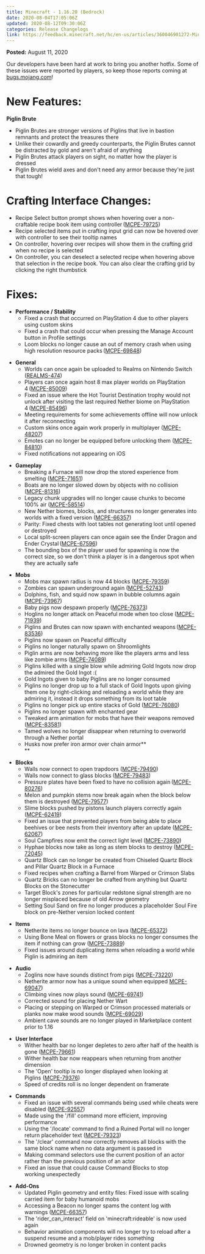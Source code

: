 ```yaml
---
title: Minecraft - 1.16.20 (Bedrock)
date: 2020-08-04T17:05:06Z
updated: 2020-08-12T09:30:06Z
categories: Release Changelogs
link: https://feedback.minecraft.net/hc/en-us/articles/360046901272-Minecraft-1-16-20-Bedrock
---
```


**Posted:** August 11, 2020

Our developers have been hard at work to bring you another hotfix. Some of these issues were reported by players, so keep those reports coming at [bugs.mojang.com](https://bugs.mojang.com/)!

# **New Features:**

**Piglin Brute**

- Piglin Brutes are stronger versions of Piglins that live in bastion remnants and protect the treasures there
- Unlike their cowardly and greedy counterparts, the Piglin Brutes cannot be distracted by gold and aren't afraid of anything
- Piglin Brutes attack players on sight, no matter how the player is dressed
- Piglin Brutes wield axes and don't need any armor because they're just that tough!

# **Crafting Interface Changes:**

- Recipe Select button prompt shows when hovering over a non-craftable recipe book item using controller ([MCPE-79725](https://bugs.mojang.com/browse/MCPE-79725))
- Recipe selected items put in crafting input grid can now be hovered over with controller to see their tooltip names
- On controller, hovering over recipes will show them in the crafting grid when no recipe is selected
- On controller, you can deselect a selected recipe when hovering above that selection in the recipe book. You can also clear the crafting grid by clicking the right thumbstick

# **Fixes:**

- **Performance / Stability**
  - Fixed a crash that occurred on PlayStation 4 due to other players using custom skins
  - Fixed a crash that could occur when pressing the Manage Account button in Profile settings
  - Loom blocks no longer cause an out of memory crash when using high resolution resource packs ([MCPE-69848](https://bugs.mojang.com/browse/MCPE-69848))

<!-- -->

- **General**
  - Worlds can once again be uploaded to Realms on Nintendo Switch ([REALMS-474](https://bugs.mojang.com/browse/REALMS-474))
  - Players can once again host 8 max player worlds on PlayStation 4 ([MCPE-85009](https://bugs.mojang.com/browse/MCPE-85009))
  - Fixed an issue where the Hot Tourist Destination trophy would not unlock after visiting the last required Nether biome on PlayStation 4 ([MCPE-85496](https://bugs.mojang.com/browse/MCPE-85496))
  - Meeting requirements for some achievements offline will now unlock it after reconnecting
  - Custom skins once again work properly in multiplayer ([MCPE-48207](https://bugs.mojang.com/browse/MCPE-48207))
  - Emotes can no longer be equipped before unlocking them ([MCPE-84810](https://bugs.mojang.com/browse/MCPE-84810))
  - Fixed notifications not appearing on iOS

<!-- -->

- **Gameplay**
  - Breaking a Furnace will now drop the stored experience from smelting ([MCPE-71651](https://bugs.mojang.com/browse/MCPE-71651))
  - Boats are no longer slowed down by objects with no collision ([MCPE-81316](https://bugs.mojang.com/browse/MCPE-81316))
  - Legacy chunk upgrades will no longer cause chunks to become 100% air ([MCPE-58514](https://bugs.mojang.com/browse/MCPE-58514))
  - New Nether biomes, blocks, and structures no longer generates into worlds with a fixed version ([MCPE-66357](https://bugs.mojang.com/browse/MCPE-66357))
  - Parity: Fixed chests with loot tables not generating loot until opened or destroyed
  - Local split-screen players can once again see the Ender Dragon and Ender Crystal ([MCPE-67596](https://bugs.mojang.com/browse/MCPE-67596))
  - The bounding box of the player used for spawning is now the correct size, so we don't think a player is in a dangerous spot when they are actually safe

<!-- -->

- **Mobs**
  - Mobs max spawn radius is now 44 blocks ([MCPE-79359](https://bugs.mojang.com/browse/MCPE-79359))
  - Zombies can spawn underground again ([MCPE-52743](https://bugs.mojang.com/browse/MCPE-52743))
  - Dolphins, fish, and squid now spawn in bubble columns again ([MCPE-73967](https://bugs.mojang.com/browse/MCPE-73967))
  - Baby pigs now despawn properly ([MCPE-76373](https://bugs.mojang.com/browse/MCPE-76373))
  - Hoglins no longer attack on Peaceful mode when too close ([MCPE-71939](https://bugs.mojang.com/browse/MCPE-71939))
  - Piglins and Brutes can now spawn with enchanted weapons ([MCPE-83536](https://bugs.mojang.com/browse/MCPE-83536))
  - Piglins now spawn on Peaceful difficulty
  - Piglins no longer naturally spawn on Shroomlights
  - Piglin arms are now behaving more like the players arms and less like zombie arms ([MCPE-74089](https://bugs.mojang.com/browse/MCPE-74089))
  - Piglins killed with a single blow while admiring Gold Ingots now drop the admired the Gold Ingot :(
  - Gold Ingots given to baby Piglins are no longer consumed
  - Piglins no longer drop up to a full stack of Gold Ingots upon giving them one by right-clicking and reloading a world while they are admiring it, instead it drops something from its loot table
  - Piglins no longer pick up entire stacks of Gold ([MCPE-76080](https://bugs.mojang.com/browse/MCPE-76080))
  - Piglins no longer spawn with enchanted gear
  - Tweaked arm animation for mobs that have their weapons removed ([MCPE-83581](https://bugs.mojang.com/browse/MCPE-83581))
  - Tamed wolves no longer disappear when returning to overworld through a Nether portal
  - Husks now prefer iron armor over chain armor**  
    **

<!-- -->

- **Blocks**
  - Walls now connect to open trapdoors ([MCPE-79490](https://bugs.mojang.com/browse/MCPE-79490))
  - Walls now connect to glass blocks ([MCPE-79483](https://bugs.mojang.com/browse/MCPE-79483))
  - Pressure plates have been fixed to have no collision again ([MCPE-80276](https://bugs.mojang.com/browse/MCPE-80276))
  - Melon and pumpkin stems now break again when the block below them is destroyed ([MCPE-79577](https://bugs.mojang.com/browse/MCPE-79577))
  - Slime blocks pushed by pistons launch players correctly again ([MCPE-62419](https://bugs.mojang.com/browse/MCPE-62419))
  - Fixed an issue that prevented players from being able to place beehives or bee nests from their inventory after an update ([MCPE-62067](https://bugs.mojang.com/browse/MCPE-62067))
  - Soul Campfires now emit the correct light level ([MCPE-73890](https://bugs.mojang.com/browse/MCPE-73890))
  - Hyphae blocks now take as long as stem blocks to destroy ([MCPE-72045](https://bugs.mojang.com/browse/MCPE-72045))
  - Quartz Block can no longer be created from Chiseled Quartz Block and Pillar Quartz Block in a Furnace
  - Fixed recipes when crafting a Barrel from Warped or Crimson Slabs
  - Quartz Bricks can no longer be crafted from anything but Quartz Blocks on the Stonecutter
  - Target Block's zones for particular redstone signal strength are no longer misplaced because of old Arrow geometry
  - Setting Soul Sand on fire no longer produces a placeholder Soul Fire block on pre-Nether version locked content

<!-- -->

- **Items**
  - Netherite items no longer bounce on lava ([MCPE-65372](https://bugs.mojang.com/browse/MCPE-65372))
  - Using Bone Meal on flowers or grass blocks no longer consumes the item if nothing can grow ([MCPE-73889](https://bugs.mojang.com/browse/MCPE-73889))
  - Fixed issues around duplicating items when reloading a world while Piglin is admiring an item

<!-- -->

- **Audio**
  - Zoglins now have sounds distinct from pigs ([MCPE-73220](https://bugs.mojang.com/browse/MCPE-73220))
  - Netherite armor now has a unique sound when equipped [MCPE-69047](https://bugs.mojang.com/browse/MCPE-69047))
  - Climbing vines now plays sound ([MCPE-69741](https://bugs.mojang.com/browse/MCPE-69741))
  - Corrected sound for placing Nether Wart
  - Placing or stepping on Warped or Crimson processed materials or planks now make wood sounds ([MCPE-69029](https://bugs.mojang.com/browse/MCPE-69029))
  - Ambient cave sounds are no longer played in Marketplace content prior to 1.16

<!-- -->

- **User Interface**
  - Wither health bar no longer depletes to zero after half of the health is gone ([MCPE-79661](https://bugs.mojang.com/browse/MCPE-79661))
  - Wither health bar now reappears when returning from another dimension
  - The 'Open' tooltip is no longer displayed when looking at Piglins ([MCPE-79376](https://bugs.mojang.com/browse/MCPE-79376))
  - Speed of credits roll is no longer dependent on framerate

<!-- -->

- **Commands**
  - Fixed an issue with several commands being used while cheats were disabled ([MCPE-92557](https://bugs.mojang.com/browse/MCPE-92557))
  - Made using the '/fill' command more efficient, improving performance
  - Using the '/locate' command to find a Ruined Portal will no longer return placeholder text ([MCPE-79323](https://bugs.mojang.com/browse/MCPE-79323))
  - The '/clear' command now correctly removes all blocks with the same block name when no data argument is passed in
  - Making command selectors use the current position of an actor rather than the previous position of an actor
  - Fixed an issue that could cause Command Blocks to stop working unexpectedly

<!-- -->

- **Add-Ons**
  - Updated Piglin geometry and entity files: Fixed issue with scaling carried item for baby humanoid mobs
  - Accessing a Beacon no longer spams the content log with warnings ([MCPE-66357](https://bugs.mojang.com/browse/MCPE-66357))
  - The 'rider_can_interact' field on 'minecraft:rideable' is now used again
  - Behavior animation components will no longer try to reload after a suspend resume and a mob/player rides something
  - Drowned geometry is no longer broken in content packs
